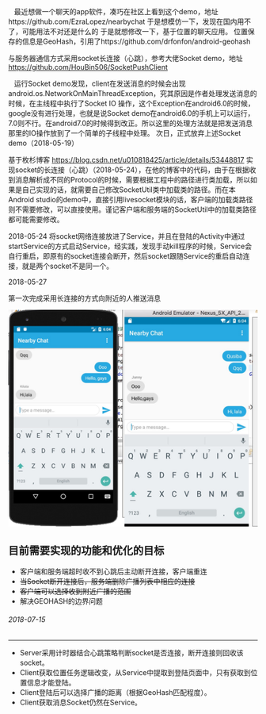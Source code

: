     最近想做一个聊天的app软件，凑巧在社区上看到这个demo，地址https://github.com/EzraLopez/nearbychat
	于是想模仿一下，发现在国内用不了，可能用法不对还是什么的
于是就想修改一下，基于位置的聊天应用。
位置保存的信息是GeoHash，引用了https://github.com/drfonfon/android-geohash

与服务器通信方式采用socket长连接（心跳），参考大佬Socket demo，地址 https://github.com/HouBin506/SocketPushClient

    运行Socket demo发现，client在发送消息的时候会出现android.os.NetworkOnMainThreadException，究其原因是作者处理发送消息的时候，在主线程中执行了Socket IO 操作，这个Exception在android6.0的时候，google没有进行处理，也就是说Socket demo在android6.0的手机上可以运行，7.0则不行。在android7.0的时候得到改正。所以这里的处理方法就是把发送消息那里的IO操作放到了一个简单的子线程中处理。
次日，正式放弃上述Socket demo（2018-05-19）

基于枚杉博客 https://blog.csdn.net/u010818425/article/details/53448817 实现socket的长连接（心跳）（2018-05-24），在他的博客中的代码，由于在根据收到消息解析成不同的Protocol的时候，需要根据工程中的路径进行类加载，所以如果是自己实现的话，就需要自己修改SocketUtil类中加载类的路径。而在本Android studio的demo中，直接引用livesocket模块的话，客户端的加载类路径则不需要修改，可以直接使用。谨记客户端和服务端的SocketUtil中的加载类路径都可能需要修改。

2018-05-24
将socket网络连接放进了Service，并且在登陆的Activity中通过startService的方式启动Service，经实践，发现手动kill程序的时候，Service会自行重启，即原有的socket连接会断开，然后socket跟随Service的重启自动连接，就是两个socket不是同一个。


2018-05-27

第一次完成采用长连接的方式向附近的人推送消息

![效果图](https://github.com/Luffy-D-Monkey/NearByChat/blob/master/WechatIMG9.jpeg)

 
目前需要实现的功能和优化的目标
-------  
* 客户端和服务端超时收不到心跳后主动断开连接，客户端重连
* ~~当Socket断开连接后，服务端删除广播列表中相应的连接~~
* ~~客户端可以选择收到附近广播的范围~~
* 解决GEOHASH的边界问题


###### 2018-07-15
-----------------
* Server采用计时器结合心跳策略判断socket是否连接，断开连接则回收该socket。
* Client获取位置任务逻辑改变，从Service中提取到登陆页面中，只有获取到位置信息才能登陆。
* Client登陆后可以选择广播的距离（根据GeoHash匹配程度）。
* Client获取消息Socket仍然在Service。
	
